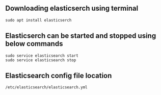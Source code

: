 ## Downloading elasticserch using terminal
    sudo apt install elasticserch

## Elasticserch can be started and stopped using below commands 
    sudo service elasticsearch start
    sudo service elasticsearch stop

## Elasticsearch config file location 
    /etc/elasticsearch/elasticsearch.yml
